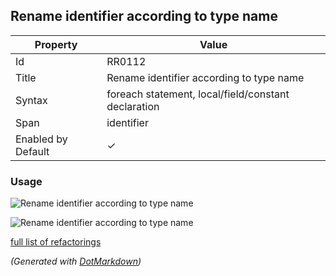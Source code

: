 ## Rename identifier according to type name

| Property           | Value                                               |
| ------------------ | --------------------------------------------------- |
| Id                 | RR0112                                              |
| Title              | Rename identifier according to type name            |
| Syntax             | foreach statement, local/field/constant declaration |
| Span               | identifier                                          |
| Enabled by Default | &#x2713;                                            |

### Usage

![Rename identifier according to type name](../../images/refactorings/RenameForEachIdentifierAccordingToTypeName.png)

![Rename identifier according to type name](../../images/refactorings/RenameFieldIdentifierAccordingToTypeName.png)

[full list of refactorings](Refactorings.md)

*\(Generated with [DotMarkdown](http://github.com/JosefPihrt/DotMarkdown)\)*